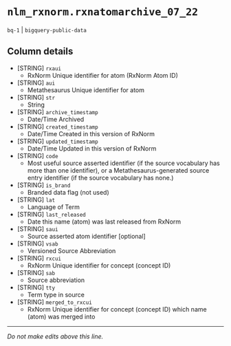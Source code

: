 # `nlm_rxnorm.rxnatomarchive_07_22`
`bq-1` | `bigquery-public-data`

## Column details
* [STRING]    `rxaui`
  - RxNorm Unique identifier for atom (RxNorm Atom ID)
* [STRING]    `aui`
  - Metathesaurus Unique identifier for atom
* [STRING]    `str`
  - String
* [STRING]    `archive_timestamp`
  - Date/Time Archived
* [STRING]    `created_timestamp`
  - Date/Time Created in this version of RxNorm
* [STRING]    `updated_timestamp`
  - Date/Time Updated in this version of RxNorm
* [STRING]    `code`
  - Most useful source asserted identifier (if the source vocabulary has more than one identifier), or a Metathesaurus-generated source entry identifier (if the source vocabulary has none.)
* [STRING]    `is_brand`
  - Branded data flag (not used)
* [STRING]    `lat`
  - Language of Term
* [STRING]    `last_released`
  - Date this name (atom) was last released from RxNorm
* [STRING]    `saui`
  - Source asserted atom identifier [optional]
* [STRING]    `vsab`
  - Versioned Source Abbreviation
* [STRING]    `rxcui`
  - RxNorm Unique identifier for concept (concept ID)
* [STRING]    `sab`
  - Source abbreviation
* [STRING]    `tty`
  - Term type in source
* [STRING]    `merged_to_rxcui`
  - RxNorm Unique identifier for concept (concept ID) which name (atom) was merged into

-------------------------------------------------------------------------------
*Do not make edits above this line.*
